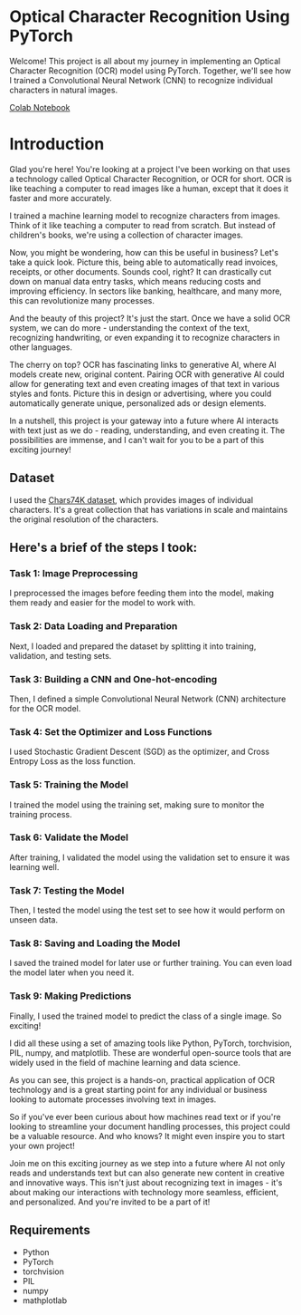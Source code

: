 # Optical Character Recognition Using PyTorch

Welcome! This project is all about my journey in implementing an Optical Character Recognition (OCR) model using PyTorch. Together, we'll see how I trained a Convolutional Neural Network (CNN) to recognize individual characters in natural images.

[Colab Notebook](https://github.com/josuebatista/PyTorchOCR/blob/main/PyTorch_OCR.ipynb)

# Introduction

Glad you're here! You're looking at a project I've been working on that uses a technology called Optical Character Recognition, or OCR for short. OCR is like teaching a computer to read images like a human, except that it does it faster and more accurately.

I trained a machine learning model to recognize characters from images. Think of it like teaching a computer to read from scratch. But instead of children's books, we're using a collection of character images.

Now, you might be wondering, how can this be useful in business? Let's take a quick look. Picture this, being able to automatically read invoices, receipts, or other documents. Sounds cool, right? It can drastically cut down on manual data entry tasks, which means reducing costs and improving efficiency. In sectors like banking, healthcare, and many more, this can revolutionize many processes.

And the beauty of this project? It's just the start. Once we have a solid OCR system, we can do more - understanding the context of the text, recognizing handwriting, or even expanding it to recognize characters in other languages.

The cherry on top? OCR has fascinating links to generative AI, where AI models create new, original content. Pairing OCR with generative AI could allow for generating text and even creating images of that text in various styles and fonts. Picture this in design or advertising, where you could automatically generate unique, personalized ads or design elements.

In a nutshell, this project is your gateway into a future where AI interacts with text just as we do - reading, understanding, and even creating it. The possibilities are immense, and I can't wait for you to be a part of this exciting journey!

## Dataset

I used the [Chars74K dataset](http://www.ee.surrey.ac.uk/CVSSP/demos/chars74k/), which provides images of individual characters. It's a great collection that has variations in scale and maintains the original resolution of the characters.

## Here's a brief of the steps I took:

### Task 1: Image Preprocessing
I preprocessed the images before feeding them into the model, making them ready and easier for the model to work with.

### Task 2: Data Loading and Preparation
Next, I loaded and prepared the dataset by splitting it into training, validation, and testing sets.

### Task 3: Building a CNN and One-hot-encoding
Then, I defined a simple Convolutional Neural Network (CNN) architecture for the OCR model.

### Task 4: Set the Optimizer and Loss Functions
I used Stochastic Gradient Descent (SGD) as the optimizer, and Cross Entropy Loss as the loss function.

### Task 5: Training the Model
I trained the model using the training set, making sure to monitor the training process.

### Task 6: Validate the Model
After training, I validated the model using the validation set to ensure it was learning well.

### Task 7: Testing the Model
Then, I tested the model using the test set to see how it would perform on unseen data.

### Task 8: Saving and Loading the Model
I saved the trained model for later use or further training. You can even load the model later when you need it.

### Task 9: Making Predictions
Finally, I used the trained model to predict the class of a single image. So exciting!

I did all these using a set of amazing tools like Python, PyTorch, torchvision, PIL, numpy, and matplotlib. These are wonderful open-source tools that are widely used in the field of machine learning and data science.

As you can see, this project is a hands-on, practical application of OCR technology and is a great starting point for any individual or business looking to automate processes involving text in images. 

So if you've ever been curious about how machines read text or if you're looking to streamline your document handling processes, this project could be a valuable resource. And who knows? It might even inspire you to start your own project!

Join me on this exciting journey as we step into a future where AI not only reads and understands text but can also generate new content in creative and innovative ways. This isn't just about recognizing text in images - it's about making our interactions with technology more seamless, efficient, and personalized. And you're invited to be a part of it!

## Requirements

- Python
- PyTorch
- torchvision
- PIL
- numpy
- mathplotlab
